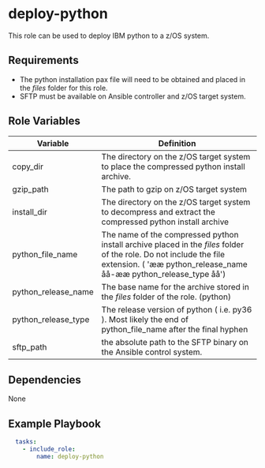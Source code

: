 deploy-python
=========

This role can be used to deploy IBM python to a z/OS system.

Requirements
------------

* The python installation pax file will need to be obtained and placed in the _files_ folder for this role.
* SFTP must be available on Ansible controller and z/OS target system.

Role Variables
--------------

| Variable            | Definition                                                                                                                                                                              |
|---------------------|-----------------------------------------------------------------------------------------------------------------------------------------------------------------------------------------|
| copy_dir            | The directory on the z/OS target system to place the compressed python install archive.                                                                                                 |
| gzip_path           | The path to gzip on z/OS target system                                                                                                                                                  |
| install_dir         | The directory on the z/OS target system to decompress and extract the compressed python install archive                                                                                 |
| python_file_name    | The name of the compressed python install archive placed in the _files_ folder of the role. Do not include the file extension. ( 'ææ python_release_name åå-ææ python_release_type åå') |
| python_release_name | The base name for the archive stored in the _files_ folder of the role. (python)                                                                                                        |
| python_release_type | The release version of python ( i.e. py36 ). Most likely the end of python_file_name after the final hyphen                                                                             |
| sftp_path           | the absolute path to the SFTP binary on the Ansible control system.                                                                                                                     |

Dependencies
------------

None

Example Playbook
----------------

```yaml
  tasks:
    - include_role:
        name: deploy-python
```
